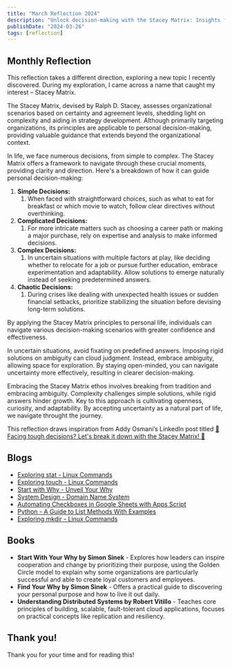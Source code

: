 ```yaml
---
title: "March Reflection 2024"
description: "Unlock decision-making with the Stacey Matrix: Insights for organizational and personal clarity. Inspired by Addy Osmani’s LinkedIn post."
publishDate: "2024-03-26"
tags: [reflection]
---
```


## Monthly Reflection

This reflection takes a different direction, exploring a new topic I recently discovered. During my exploration, I came across a name that caught my interest – Stacey Matrix.

The Stacey Matrix, devised by Ralph D. Stacey, assesses organizational scenarios based on certainty and agreement levels, shedding light on complexity and aiding in strategy development. Although primarily targeting organizations, its principles are applicable to personal decision-making, providing valuable guidance that extends beyond the organizational context.

In life, we face numerous decisions, from simple to complex. The Stacey Matrix offers a framework to navigate through these crucial moments, providing clarity and direction. Here's a breakdown of how it can guide personal decision-making:

1. **Simple Decisions:**
   1. When faced with straightforward choices, such as what to eat for breakfast or which movie to watch, follow clear directives without overthinking.
2. **Complicated Decisions:**
   1. For more intricate matters such as choosing a career path or making a major purchase, rely on expertise and analysis to make informed decisions.
3. **Complex Decisions:**
   1. In uncertain situations with multiple factors at play, like deciding whether to relocate for a job or pursue further education, embrace experimentation and adaptability. Allow solutions to emerge naturally instead of seeking predetermined answers.
4. **Chaotic Decisions:**
   1. During crises like dealing with unexpected health issues or sudden financial setbacks, prioritize stabilizing the situation before devising long-term solutions.

By applying the Stacey Matrix principles to personal life, individuals can navigate various decision-making scenarios with greater confidence and effectiveness.

In uncertain situations, avoid fixating on predefined answers. Imposing rigid solutions on ambiguity can cloud judgment. Instead, embrace ambiguity, allowing space for exploration. By staying open-minded, you can navigate uncertainty more effectively, resulting in clearer decision-making.

Embracing the Stacey Matrix ethos involves breaking from tradition and embracing ambiguity. Complexity challenges simple solutions, while rigid answers hinder growth. Key to this approach is cultivating openness, curiosity, and adaptability. By accepting uncertainty as a natural part of life, we navigate throught the journey.

This reflection draws inspiration from Addy Osmani’s LinkedIn post titled [🚀 Facing tough decisions? Let's break it down with the Stacey Matrix! 🧠](https://www.linkedin.com/posts/addyosmani_motivation-productivity-leadership-activity-7174811708908077056-W3Lg/?utm_source=share&utm_medium=member_desktop)

## Blogs

- [Exploring stat - Linux Commands](https://victoriacheng15.vercel.app/posts/exploring-stat-linux-commands)
- [Exploring touch - Linux Commands](https://victoriacheng15.vercel.app/posts/exploring-touch-linux-commands)
- [Start with Why - Unveil Your Why](https://victoriacheng15.vercel.app/posts/start-with-why-unveil-your-why)
- [System Design - Domain Name System](https://victoriacheng15.vercel.app/posts/system-design-domain-name-system)
- [Automating Checkboxes in Google Sheets with Apps Script](https://victoriacheng15.vercel.app/posts/automating-checkboxes-in-google-sheets-with-apps-script)
- [Python - A Guide to List Methods With Examples](https://victoriacheng15.vercel.app/posts/python-a-guide-to-list-methods-with-examples)
- [Exploring mkdir - Linux Commands](https://victoriacheng15.vercel.app/posts/exploring-mkdir-linux-commands)

## Books

- **Start With Your Why by Simon Sinek** - Explores how leaders can inspire cooperation and change by prioritizing their purpose, using the Golden Circle model to explain why some organizations are particularly successful and able to create loyal customers and employees.
- **Find Your Why by Simon Sinek** - Offers a practical guide to discovering your personal purpose and how to live it out daily.
- **Understanding Distributed Systems by Robert Vitillo** - Teaches core principles of building, scalable, fault-tolerant cloud applications, focuses on practical concepts like replication and resiliency.

## Thank you!

Thank you for your time and for reading this!
